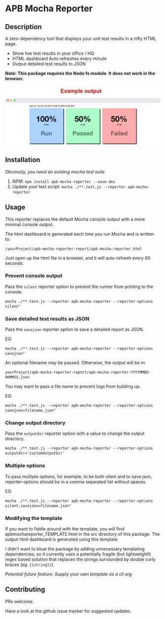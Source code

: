 # APB Mocha Reporter
## Description

A zero-dependency tool that displays your unit test results in a nifty HTML page.

- Show live test results in your office / HQ
- HTML dashboard Auto refreshes every minute
- Output detailed test results to JSON

**Note: This package requires the Node fs module. It does not work in the browser.**

![Screenshot](https://github.com/aido179/apb-mocha-reporter/blob/master/img/dash_screenshot.png)


## Installation

*Obviously, you need an existing mocha test suite*

1. NPM: ```npm install apb-mocha-reporter --save-dev```
2. Update your test script: ```mocha ./**.test.js --reporter apb-mocha-reporter```

## Usage

This reporter replaces the default Mocha console output with a more minimal console output.

The html dashboard is generated each time you run Mocha and is written to:

```
/yourProject/apb-mocha-reporter-report/apb-mocha-reporter.html
```

Just open up the html file in a browser, and it will auto-refresh every 60 seconds.

### Prevent console output
Pass the ```silent``` reporter option to prevent the runner from printing to the console.

```
mocha ./**.test.js --reporter apb-mocha-reporter --reporter-options silent"
```

### Save detailed test results as JSON
Pass the ```savejson``` reporter option to save a detailed report as JSON.

EG:

```
mocha ./**.test.js --reporter apb-mocha-reporter --reporter-options savejson"
```

An optional filename may be passed. Otherwise, the output will be in:

 ```
 yourProject/apb-mocha-reporter-report/apb-mocha-reporter-YYYYMMDD-HHMMSS.json
 ```

You may want to pass a file name to prevent logs from building up.

EG:

```
mocha ./**.test.js --reporter apb-mocha-reporter --reporter-options savejson=filename.json"
```

### Change output directory

Pass the ```outputdir``` reporter option with a value to change the output directory.

```
mocha ./**.test.js --reporter apb-mocha-reporter --reporter-options outputdir='customOutputDir'

```

### Multiple options

To pass multiple options, for example, to be both silent and to save json, reporter-options should be in a comma separated list without spaces.

EG:

```
mocha ./**.test.js --reporter apb-mocha-reporter --reporter-options silent,savejson=filename.json"
```

### Modifying the template ###
If you want to fiddle around with the template, you will find apbmochareporter_TEMPLATE.html in the src directory of this package. The output html dashboard is generated using this template.

I didn't want to bloat the package by adding unnecessary templating dependencies, so it currently uses a potentially fragile (but lightweight!) regex based solution that replaces the strings surrounded by double curly braces (eg. ```{{string}}```).

*Potential future feature: Supply your own template as a cli arg*

## Contributing
PRs welcome.

Have a look at the github issue tracker for suggested updates.
